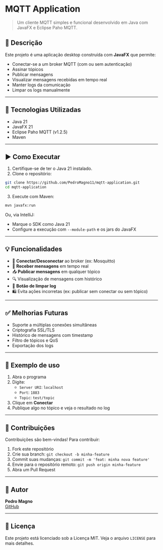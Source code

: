 # MQTT Application

> Um cliente MQTT simples e funcional desenvolvido em Java com JavaFX e Eclipse Paho MQTT.

## 📌 Descrição

Este projeto é uma aplicação desktop construída com **JavaFX** que permite:
- Conectar-se a um broker MQTT (com ou sem autenticação)
- Assinar tópicos
- Publicar mensagens
- Visualizar mensagens recebidas em tempo real
- Manter logs da comunicação
- Limpar os logs manualmente

---

## 🧰 Tecnologias Utilizadas

- Java 21
- JavaFX 21
- Eclipse Paho MQTT (v1.2.5)
- Maven

---

## ▶️ Como Executar

1. Certifique-se de ter o Java 21 instalado.
2. Clone o repositório:

```bash
git clone https://github.com/PedroMagno11/mqtt-application.git
cd mqtt-application
```

3. Execute com Maven:
```bash
mvn javafx:run
```

Ou, via IntelliJ:
- Marque o SDK como Java 21
- Configure a execução com `--module-path` e os jars do JavaFX

---

## 💡 Funcionalidades

- 🔌 **Conectar/Desconectar** ao broker (ex: Mosquitto)
- 📨 **Receber mensagens** em tempo real
- 📤 **Publicar mensagens** em qualquer tópico
- 🔍 Visualização de mensagens com histórico
- 🧹 **Botão de limpar log**
- 🛍 Evita ações incorretas (ex: publicar sem conectar ou sem tópico)

---

## ✅ Melhorias Futuras

- Suporte a múltiplas conexões simultâneas
- Criptografia SSL/TLS
- Histórico de mensagens com timestamp
- Filtro de tópicos e QoS
- Exportação dos logs

---

## 🧚 Exemplo de uso

1. Abra o programa
2. Digite:
    - `Server URI`: `localhost`
    - `Port`: `1883`
    - `Topic`: `test/topic`
3. Clique em **Conectar**
4. Publique algo no tópico e veja o resultado no log

---

## 🤝 Contribuições

Contribuições são bem-vindas! Para contribuir:

1. Fork este repositório
2. Crie sua branch: `git checkout -b minha-feature`
3. Commit suas mudanças: `git commit -m 'feat: minha nova feature'`
4. Envie para o repositório remoto: `git push origin minha-feature`
5. Abra um Pull Request

---

## 👤 Autor

**Pedro Magno**  
[GitHub](https://github.com/PedroMagno11)

---

## 📝 Licença

Este projeto está licenciado sob a Licença MIT. Veja o arquivo `LICENSE` para mais detalhes.
